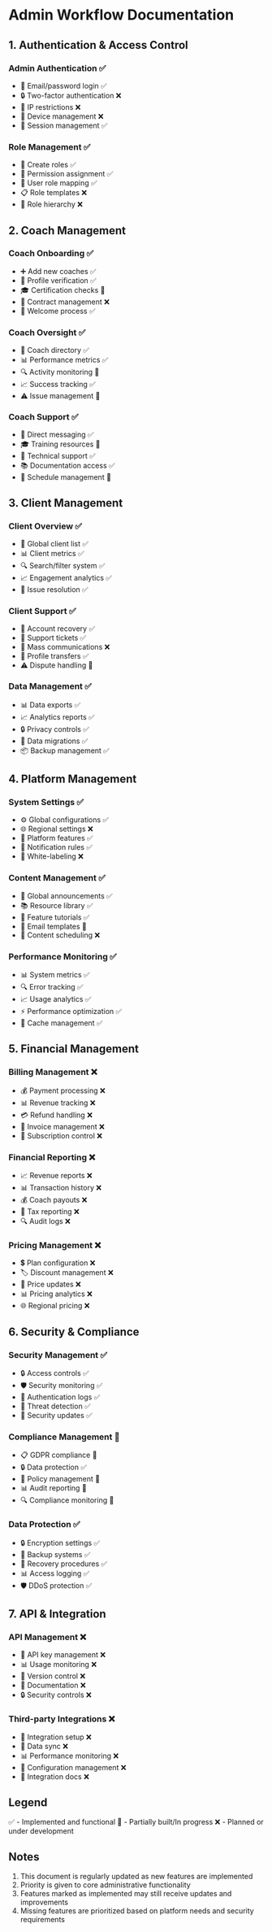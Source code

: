 # Admin Workflow Documentation

## 1. Authentication & Access Control
### Admin Authentication ✅
- 🔑 Email/password login ✅
- 🔒 Two-factor authentication ❌
- 🚫 IP restrictions ❌
- 📱 Device management ❌
- 🔄 Session management ✅

### Role Management ✅
- 👥 Create roles ✅
- 🔑 Permission assignment ✅
- 👤 User role mapping ✅
- 📋 Role templates ❌
- 🔄 Role hierarchy ❌

## 2. Coach Management
### Coach Onboarding ✅
- ➕ Add new coaches ✅
- 📝 Profile verification ✅
- 🎓 Certification checks 🚧
- 💼 Contract management ❌
- 📨 Welcome process ✅

### Coach Oversight ✅
- 👥 Coach directory ✅
- 📊 Performance metrics ✅
- 🔍 Activity monitoring 🚧
- 📈 Success tracking ✅
- ⚠️ Issue management 🚧

### Coach Support ✅
- 💬 Direct messaging ✅
- 🎓 Training resources 🚧
- 🔧 Technical support ✅
- 📚 Documentation access ✅
- 📅 Schedule management 🚧

## 3. Client Management
### Client Overview ✅
- 👥 Global client list ✅
- 📊 Client metrics ✅
- 🔍 Search/filter system ✅
- 📈 Engagement analytics ✅
- 🚫 Issue resolution ✅

### Client Support ✅
- 🎯 Account recovery ✅
- 💬 Support tickets ✅
- 📧 Mass communications ❌
- 🔄 Profile transfers ✅
- ⚠️ Dispute handling 🚧

### Data Management ✅
- 📊 Data exports ✅
- 📈 Analytics reports ✅
- 🔒 Privacy controls ✅
- 🔄 Data migrations ✅
- 📦 Backup management ✅

## 4. Platform Management
### System Settings ✅
- ⚙️ Global configurations ✅
- 🌐 Regional settings ❌
- 📱 Platform features ✅
- 🔔 Notification rules ✅
- 🎨 White-labeling ❌

### Content Management ✅
- 📝 Global announcements ✅
- 📚 Resource library ✅
- 🎯 Feature tutorials ✅
- 📧 Email templates 🚧
- 🔄 Content scheduling ❌

### Performance Monitoring ✅
- 📊 System metrics ✅
- 🔍 Error tracking ✅
- 📈 Usage analytics ✅
- ⚡ Performance optimization ✅
- 🔄 Cache management ✅

## 5. Financial Management
### Billing Management ❌
- 💰 Payment processing ❌
- 📊 Revenue tracking ❌
- 💳 Refund handling ❌
- 📧 Invoice management ❌
- 🔄 Subscription control ❌

### Financial Reporting ❌
- 📈 Revenue reports ❌
- 📊 Transaction history ❌
- 💰 Coach payouts ❌
- 📑 Tax reporting ❌
- 🔍 Audit logs ❌

### Pricing Management ❌
- 💲 Plan configuration ❌
- 🏷️ Discount management ❌
- 🔄 Price updates ❌
- 📊 Pricing analytics ❌
- 🌐 Regional pricing ❌

## 6. Security & Compliance
### Security Management ✅
- 🔒 Access controls ✅
- 🛡️ Security monitoring ✅
- 🔑 Authentication logs ✅
- 🚫 Threat detection ✅
- 🔄 Security updates ✅

### Compliance Management 🚧
- 📋 GDPR compliance 🚧
- 🔒 Data protection ✅
- 📝 Policy management 🚧
- 📊 Audit reporting 🚧
- 🔍 Compliance monitoring 🚧

### Data Protection ✅
- 🔒 Encryption settings ✅
- 💾 Backup systems ✅
- 🔄 Recovery procedures ✅
- 📊 Access logging ✅
- 🛡️ DDoS protection ✅

## 7. API & Integration
### API Management ❌
- 🔑 API key management ❌
- 📊 Usage monitoring ❌
- 🔄 Version control ❌
- 📝 Documentation ❌
- 🔒 Security controls ❌

### Third-party Integrations ❌
- 🔌 Integration setup ❌
- 🔄 Data sync ❌
- 📊 Performance monitoring ❌
- 🔧 Configuration management ❌
- 📝 Integration docs ❌

## Legend
✅ - Implemented and functional
🚧 - Partially built/In progress
❌ - Planned or under development

## Notes
1. This document is regularly updated as new features are implemented
2. Priority is given to core administrative functionality
3. Features marked as implemented may still receive updates and improvements
4. Missing features are prioritized based on platform needs and security requirements 